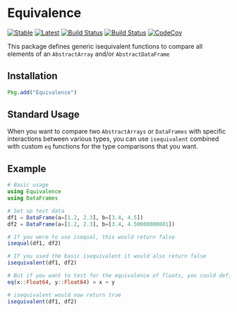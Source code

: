 # Equivalence

[![Stable](https://img.shields.io/badge/docs-stable-blue.svg)](https://invenia.github.io/Equivalence.jl/stable)
[![Latest](https://img.shields.io/badge/docs-latest-blue.svg)](https://invenia.github.io/Equivalence.jl/latest)
[![Build Status](https://travis-ci.com/invenia/Equivalence.jl.svg?branch=master)](https://travis-ci.com/invenia/Equivalence.jl)
[![Build Status](https://ci.appveyor.com/api/projects/status/github/invenia/Equivalence.jl?svg=true)](https://ci.appveyor.com/project/invenia/Equivalence-jl)
[![CodeCov](https://codecov.io/gh/invenia/Equivalence.jl/branch/master/graph/badge.svg)](https://codecov.io/gh/invenia/Equivalence.jl)

This package defines generic isequivalent functions to compare all elements of an `AbstractArray` and/or `AbstractDataFrame`

## Installation

```julia
Pkg.add("Equivalence")
```

## Standard Usage

When you want to compare two `AbstractArrays` or `DataFrames` with specific interactions between various types, you can use `isequivalent` combined with custom `eq` functions for the type comparisons that you want.

## Example

```julia
# Basic usage
using Equivalence
using DataFrames

# Set up test data
df1 = DataFrame(a=[1.2, 2.3], b=[3.4, 4.5])
df2 = DataFrame(a=[1.2, 2.3], b=[3.4, 4.50000000001])

# If you were to use isequal, this would return false
isequal(df1, df2)

# If you used the basic isequivalent it would also return false
isequivalent(df1, df2)

# But if you want to test for the equivalence of floats, you could define an eq function for comparing floats
eq(x::Float64, y::Float64) = x ≈ y

# isequivalent would now return true
isequivalent(df1, df2)
```
